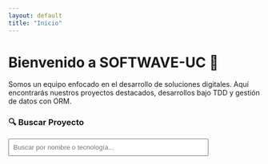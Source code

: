 ```yaml
---
layout: default
title: "Inicio"
---
```


# Bienvenido a SOFTWAVE-UC 🚀

Somos un equipo enfocado en el desarrollo de soluciones digitales. Aquí encontrarás nuestros proyectos destacados, desarrollos bajo TDD y gestión de datos con ORM.

<h3>🔍 Buscar Proyecto</h3>
<input type="text" id="buscador" placeholder="Buscar por nombre o tecnología..." style="width: 100%; max-width: 400px; padding: 8px; margin-bottom: 1rem;">
<ul id="lista-filtrada"></ul>

<script>
  const buscador = document.getElementById("buscador");
  const contenedor = document.getElementById("lista-filtrada");

  async function cargarYBuscar() {
    const response = await fetch("{{ site.baseurl }}/assets/data/proyectos.json");
    const data = await response.json();

    function render(filtro = "") {
      contenedor.innerHTML = "";
      const resultados = data.filter(p =>
        p.nombre.toLowerCase().includes(filtro) ||
        p.tecnologias.join(', ').toLowerCase().includes(filtro)
      );

      resultados.forEach(p => {
        const li = document.createElement("li");
        li.innerHTML = `<strong>${p.nombre}</strong>: ${p.descripcion}<br><em>${p.tecnologias.join(', ')}</em><br><a href="${p.enlace}" target="_blank">Ver en GitHub</a><hr>`;
        contenedor.appendChild(li);
      });

      if (resultados.length === 0) {
        contenedor.innerHTML = "<li>No se encontraron proyectos.</li>";
      }
    }

    buscador.addEventListener("input", () => {
      render(buscador.value.toLowerCase());
    });

    render();
  }

  cargarYBuscar();
</script>
